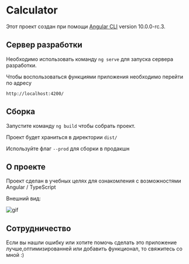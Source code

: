 # Calculator

Этот проект создан при помощи [Angular CLI](https://github.com/angular/angular-cli) version 10.0.0-rc.3.

## Сервер разработки

Необходимо использовать команду  `ng serve` для запуска сервера разработки. 

Чтобы воспользоваться функциями приложения необходимо перейти по адресу 

 `http://localhost:4200/`



## Сборка

Запустите команду `ng build` чтобы собрать проект. 

Проект будет храниться в директории `dist/` 

Используйте флаг `--prod` для сборки в продакшн



## О проекте

Проект сделан в учебных целях для ознакомления с возможностями Angular / TypeScript 

Внешний вид:

![gif]


## Сотрудничество

Если вы нашли ошибку или хотите помочь сделать это приложение лучше,оптимизированней или добавить функционал, то свяжитесь со мной :)


[gif]:https://media.giphy.com/media/xdp8dpj1rBRvLaYaSz/giphy.gif

